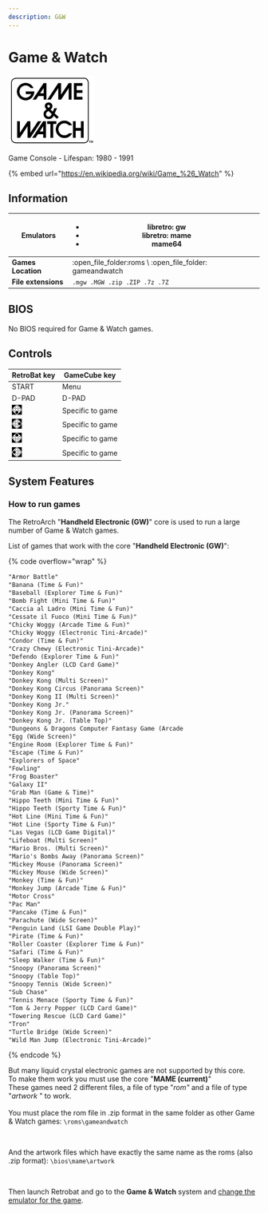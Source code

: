 ```yaml
---
description: G&W
---
```


# Game & Watch

![](<../../.gitbook/assets/image (3) (2).png>)

Game Console - Lifespan: 1980 - 1991

{% embed url="https://en.wikipedia.org/wiki/Game_%26_Watch" %}

## Information

| **Emulators**       | <ul><li>libretro: gw</li><li>libretro: mame</li><li>mame64</li></ul> |   |
| ------------------- | -------------------------------------------------------------------- | - |
| **Games Location**  | :open\_file\_folder:roms \ :open\_file\_folder: gameandwatch         |   |
| **File extensions** | `.mgw .MGW .zip .ZIP .7z .7Z`                                        |   |

## BIOS

No BIOS required for Game & Watch games.

## Controls

| RetroBat key                                                                    | GameCube key     |
| ------------------------------------------------------------------------------- | ---------------- |
| START                                                                           | Menu             |
| D-PAD                                                                           | D-PAD            |
| ![A](<../../.gitbook/assets/image (1) (2).png>)                                 | Specific to game |
| ![B](<../../.gitbook/assets/image (4).png>)                                     | Specific to game |
| <img src="../../.gitbook/assets/image (3) (1).png" alt="" data-size="original"> | Specific to game |
| <img src="../../.gitbook/assets/image (2) (1).png" alt="" data-size="line">     | Specific to game |

## System Features

### How to run games

The RetroArch "**Handheld Electronic (GW)**" core is used to run a large number of Game & Watch games.

List of games that work with the core "**Handheld Electronic (GW)**":

{% code overflow="wrap" %}
```
"Armor Battle"
"Banana (Time & Fun)"
"Baseball (Explorer Time & Fun)"
"Bomb Fight (Mini Time & Fun)"
"Caccia al Ladro (Mini Time & Fun)"
"Cessate il Fuoco (Mini Time & Fun)"
"Chicky Woggy (Arcade Time & Fun)"
"Chicky Woggy (Electronic Tini-Arcade)"
"Condor (Time & Fun)"
"Crazy Chewy (Electronic Tini-Arcade)"
"Defendo (Explorer Time & Fun)"
"Donkey Angler (LCD Card Game)"
"Donkey Kong"
"Donkey Kong (Multi Screen)"
"Donkey Kong Circus (Panorama Screen)"
"Donkey Kong II (Multi Screen)"
"Donkey Kong Jr."
"Donkey Kong Jr. (Panorama Screen)"
"Donkey Kong Jr. (Table Top)"
"Dungeons & Dragons Computer Fantasy Game (Arcade
"Egg (Wide Screen)"
"Engine Room (Explorer Time & Fun)"
"Escape (Time & Fun)"
"Explorers of Space"
"Fowling"
"Frog Boaster"
"Galaxy II"
"Grab Man (Game & Time)"
"Hippo Teeth (Mini Time & Fun)"
"Hippo Teeth (Sporty Time & Fun)"
"Hot Line (Mini Time & Fun)"
"Hot Line (Sporty Time & Fun)"
"Las Vegas (LCD Game Digital)"
"Lifeboat (Multi Screen)"
"Mario Bros. (Multi Screen)"
"Mario's Bombs Away (Panorama Screen)"
"Mickey Mouse (Panorama Screen)"
"Mickey Mouse (Wide Screen)"
"Monkey (Time & Fun)"
"Monkey Jump (Arcade Time & Fun)"
"Motor Cross"
"Pac Man"
"Pancake (Time & Fun)"
"Parachute (Wide Screen)"
"Penguin Land (LSI Game Double Play)"
"Pirate (Time & Fun)"
"Roller Coaster (Explorer Time & Fun)"
"Safari (Time & Fun)"
"Sleep Walker (Time & Fun)"
"Snoopy (Panorama Screen)"
"Snoopy (Table Top)"
"Snoopy Tennis (Wide Screen)"
"Sub Chase"
"Tennis Menace (Sporty Time & Fun)"
"Tom & Jerry Popper (LCD Card Game)"
"Towering Rescue (LCD Card Game)"
"Tron"
"Turtle Bridge (Wide Screen)"
"Wild Man Jump (Electronic Tini-Arcade)"
```
{% endcode %}

But many liquid crystal electronic games are not supported by this core.\
To make them work you must use the core "**MAME (current)**"\
These games need 2 different files, a file of type "_rom"_ and a file of type "_artwork_ " to work.\
\
You must place the rom file in .zip format in the same folder as other Game & Watch games: `\roms\gameandwatch`

<figure><img src="https://i.imgur.com/ALEygG9.png" alt=""><figcaption></figcaption></figure>

And the artwork files which have exactly the same name as the roms (also .zip format): `\bios\mame\artwork`

<figure><img src="https://i.imgur.com/H39e9W9.png" alt=""><figcaption></figcaption></figure>

Then launch Retrobat and go to the **Game & Watch** system and [change the emulator for the game](../../get-started/running-a-game.md#choosing-the-emulator).

